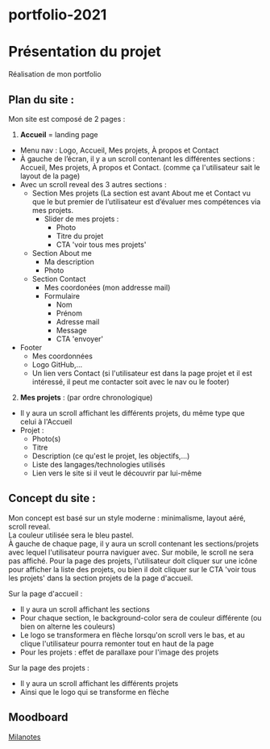 # portfolio-2021

# Présentation du projet

Réalisation de mon portfolio

## Plan du site :

Mon site est composé de 2 pages :
1) **Accueil** = landing page 
  - Menu nav : Logo, Accueil, Mes projets, À propos et Contact
  - À gauche de l’écran, il y a un scroll contenant les différentes sections : Accueil, Mes projets, À propos et Contact. (comme ça l'utilisateur sait le layout de la page)
  - Avec un scroll reveal des 3 autres sections :
    - Section Mes projets (La section est avant About me et Contact vu que le but premier de l’utilisateur est d’évaluer mes compétences via mes projets.
      - Slider de mes projets :
        - Photo
        - Titre du projet
        - CTA 'voir tous mes projets'
    - Section About me 
      - Ma description
      - Photo
    - Section Contact
      - Mes coordonées (mon addresse mail)
      - Formulaire
        - Nom
        - Prénom
        - Adresse mail
        - Message
        - CTA 'envoyer'
  - Footer 
    - Mes coordonnées
    - Logo GitHub,...
    - Un lien vers Contact (si l'utilisateur est dans la page projet et il est intéressé, il peut me contacter soit avec le nav ou le footer)
2) **Mes projets** : (par ordre chronologique)
  - Il y aura un scroll affichant les différents projets, du même type que celui à l'Accueil
  - Projet :
    - Photo(s)
    - Titre
    - Description (ce qu'est le projet, les objectifs,...)
    - Liste des langages/technologies utilisés
    - Lien vers le site si il veut le découvrir par lui-même

## Concept du site :

Mon concept est basé sur un style moderne : minimalisme, layout aéré, scroll reveal.\
La couleur utilisée sera le bleu pastel.\
À gauche de chaque page, il y aura un scroll contenant les sections/projets avec lequel l'utilisateur pourra naviguer avec.
Sur mobile, le scroll ne sera pas affiché. Pour la page des projets, l'utilisateur doit cliquer sur une icône pour afficher la liste des projets, ou bien il doit cliquer sur le CTA 'voir tous les projets' dans la section projets de la page d'accueil.

Sur la page d'accueil : 
- Il y aura un scroll affichant les sections
- Pour chaque section, le background-color sera de couleur différente (ou bien on alterne les couleurs)
- Le logo se transformera en flèche lorsqu'on scroll vers le bas, et au clique l'utilisateur pourra remonter tout en haut de la page
- Pour les projets : effet de parallaxe pour l'image des projets

Sur la page des projets :
- Il y aura un scroll affichant les différents projets
- Ainsi que le logo qui se transforme en flèche



## Moodboard 
[Milanotes](https://app.milanote.com/1Ld18e1eatdvwF?p=WAG0MrIihV0)


